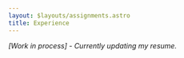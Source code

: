 ```yaml
---
layout: $layouts/assignments.astro
title: Experience
---
```


<!-- Add for more content in astro template under <slot></slot> -->

_[Work in process] - Currently updating my resume._